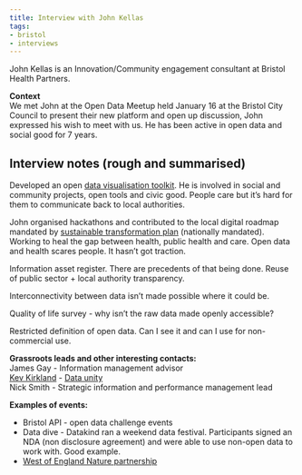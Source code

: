 ```yaml
---
title: Interview with John Kellas
tags:
- bristol
- interviews
---
```


John Kellas is an Innovation/Community engagement consultant at Bristol Health Partners.

**Context**  
We met John at the Open Data Meetup held January 16 at the Bristol City Council to present their new platform and open up discussion, John expressed his wish to meet with us.
He has been active in open data and social good for 7 years.

## Interview notes (rough and summarised)

Developed an open [data visualisation toolkit](https://visual.tools/thisEqualsThat). 
He is involved in social and community projects, open tools and civic good. 
People care but it’s hard for them to communicate back to local authorities.

John organised hackathons and contributed to the local digital roadmap mandated by [sustainable transformation plan](https://www.kingsfund.org.uk/topics/integrated-care/sustainability-transformation-plans-explained) (nationally mandated).
Working to heal the gap between health, public health and care.
Open data and health scares people. It hasn’t got traction.

Information asset register. There are precedents of that being done. 
Reuse of public sector + local authority transparency.

Interconnectivity between data isn’t made possible where it could be.

Quality of life survey - why isn’t the raw data made openly accessible?

Restricted definition of open data. Can I see it and can I use for non-commercial use.

**Grassroots leads and other interesting contacts:**  
James Gay - Information management advisor  
[Kev Kirkland](https://www.watershed.co.uk/studio/residents/kev-kirkland) - [Data unity](http://www.dataunity.org./)   
Nick Smith - Strategic information and performance management lead  

**Examples of events:**

- Bristol API - open data challenge events
- Data dive - Datakind ran a weekend data festival. Participants signed an NDA (non disclosure agreement) and were able to use non-open data to work with. Good example.
- [West of England Nature partnership](http://www.wenp.org.uk/)

